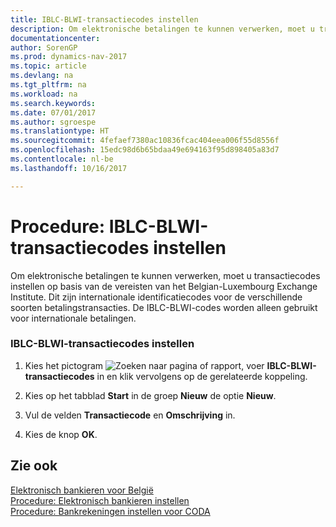 ```yaml
---
title: IBLC-BLWI-transactiecodes instellen
description: Om elektronische betalingen te kunnen verwerken, moet u transactiecodes instellen op basis van de vereisten van het Belgian-Luxembourg Exchange Institute. Dit zijn internationale identificatiecodes voor de verschillende soorten betalingstransacties. De IBLC-BLWI-codes worden alleen gebruikt voor internationale betalingen.
documentationcenter: 
author: SorenGP
ms.prod: dynamics-nav-2017
ms.topic: article
ms.devlang: na
ms.tgt_pltfrm: na
ms.workload: na
ms.search.keywords: 
ms.date: 07/01/2017
ms.author: sgroespe
ms.translationtype: HT
ms.sourcegitcommit: 4fefaef7380ac10836fcac404eea006f55d8556f
ms.openlocfilehash: 15edc98d6b65bdaa49e694163f95d898405a83d7
ms.contentlocale: nl-be
ms.lasthandoff: 10/16/2017

---
```

# <a name="how-to-set-up-iblc-blwi-transaction-codes"></a>Procedure: IBLC-BLWI-transactiecodes instellen
Om elektronische betalingen te kunnen verwerken, moet u transactiecodes instellen op basis van de vereisten van het Belgian-Luxembourg Exchange Institute. Dit zijn internationale identificatiecodes voor de verschillende soorten betalingstransacties. De IBLC-BLWI-codes worden alleen gebruikt voor internationale betalingen.  
  
### <a name="to-set-up-iblcblwi-transaction-codes"></a>IBLC-BLWI-transactiecodes instellen  
  
1.  Kies het pictogram ![Zoeken naar pagina of rapport](media/ui-search/search_small.png "pictogram Zoeken naar pagina of rapport"), voer **IBLC-BLWI-transactiecodes** in en klik vervolgens op de gerelateerde koppeling.  
  
2.  Kies op het tabblad **Start** in de groep **Nieuw** de optie **Nieuw**.  
  
3.  Vul de velden **Transactiecode** en **Omschrijving** in.  
  
4.  Kies de knop **OK**.  
  
## <a name="see-also"></a>Zie ook  
 [Elektronisch bankieren voor België](belgian-electronic-banking.md)   
 [Procedure: Elektronisch bankieren instellen](how-to-set-up-electronic-banking.md)   
 [Procedure: Bankrekeningen instellen voor CODA](how-to-set-up-bank-accounts-for-coda.md)
